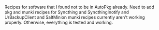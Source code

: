 Recipes for software that I found not to be in AutoPkg already.  Need to add pkg and munki recipes for Syncthing and SyncthingInotify and UrBackupClient and SaltMinion munki recipes currently aren't working properly.  Otherwise, everything is tested and working.
